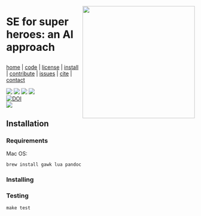 <a class=sehero name=top><img align=right width=300
src="https://cdn.pixabay.com/photo/2019/08/01/21/40/spiderman-4378357_1280.png"><h1>
SE for super heroes: an AI approach
</h1><p> <a
href="https://github.com/sehero/lua/blob/master/README.md">home</a> | <a
href="https://github.com/sehero/lua">code</a> | <a
href="https://github.com/sehero/lua/blob/master/LICENSE">license</a> | <a
href="https://github.com/sehero/lua/blob/master/INSTALL.md#top">install</a> | <a
href="https://github.com/sehero/lua/blob/master/CODE_OF_CONDUCT.md#top">contribute</a> | <a
href="https://github.com/sehero/lua/issues">issues</a> | <a
href="https://github.com/sehero/lua/blob/master/CITATION.md#top">cite</a> | <a
href="https://github.com/sehero/lua/blob/master/CONTACT.md#top">contact</a> </p><p> 
<img src="https://img.shields.io/badge/license-mit-red">   
<img src="https://img.shields.io/badge/language-lua-orange">    
<img src="https://img.shields.io/badge/purpose-ai,se-blueviolet">  
<img src="https://img.shields.io/badge/platform-mac,*nux-informational"><br>
<a href="https://zenodo.org/badge/latestdoi/263210595"><img src="https://zenodo.org/badge/263210595.svg" alt="DOI"></a><br>
<img src="https://travis-ci.org/sehero/src.svg?branch=master"><br>  
</p>


## Installation

### Requirements

Mac OS:

```
brew install gawk lua pandoc
```

### Installing

### Testing
```
make test
```

